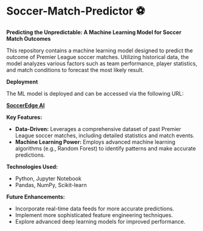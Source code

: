 # Soccer-Match-Predictor ⚽️

**Predicting the Unpredictable: A Machine Learning Model for Soccer Match Outcomes**

This repository contains a machine learning model designed to predict the outcome of Premier League soccer matches. Utilizing historical data, the model analyzes various factors such as team performance, player statistics, and match conditions to forecast the most likely result.

**Deployment**

The ML model is deployed and can be accessed via the following URL:

**[SoccerEdge AI](https://socceredge-aigit-g8hpufpivydaypdghquz8r.streamlit.app/)**

**Key Features:**

* **Data-Driven:** Leverages a comprehensive dataset of past Premier League soccer matches, including detailed statistics and match events.
* **Machine Learning Power:** Employs advanced machine learning algorithms (e.g., Random Forest) to identify patterns and make accurate predictions.


**Technologies Used:**

* Python, Jupyter Notebook
* Pandas, NumPy, Scikit-learn


**Future Enhancements:**

* Incorporate real-time data feeds for more accurate predictions.
* Implement more sophisticated feature engineering techniques.
* Explore advanced deep learning models for improved performance.
